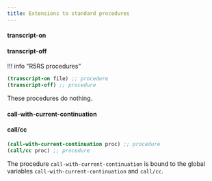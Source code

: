 ```yaml
---
title: Extensions to standard procedures
---
```


#### transcript-on
#### transcript-off

!!! info "R5RS procedures"

```scheme
(transcript-on file) ;; procedure
(transcript-off) ;; procedure
```

These procedures do nothing.

#### call-with-current-continuation
#### call/cc

```scheme
(call-with-current-continuation proc) ;; procedure
(call/cc proc) ;; procedure
```

The procedure `call-with-current-continuation` is bound to the global variables
`call-with-current-continuation` and `call/cc`.
